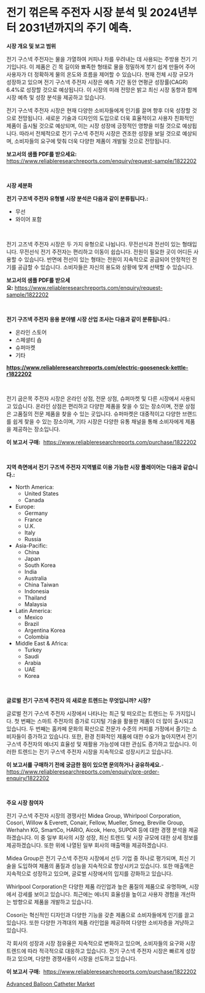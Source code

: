 <p><h1>전기 꺾은목 주전자 시장 분석 및 2024년부터 2031년까지의 주기 예측.</h1></p><p><strong>시장 개요 및 보고 범위</strong></p>
<p><p>전기 구스넥 주전자는 물을 가열하여 커피나 차를 우려내는 데 사용되는 주방용 전기 기기입니다. 이 제품은 긴 목 길이와 뾰족한 형태로 물을 정밀하게 붓기 쉽게 만들어 주어 사용자가 더 정확하게 물의 온도와 흐름을 제어할 수 있습니다. 현재 전체 시장 규모가 성장하고 있으며 전기 구스넥 주전자 시장은 예측 기간 동안 연평균 성장률(CAGR) 6.4%로 성장할 것으로 예상됩니다. 이 시장의 미래 전망은 밝고 최신 시장 동향과 함께 시장 예측 및 성장 분석을 제공하고 있습니다. </p><p>전기 구스넥 주전자 시장은 현재 다양한 소비자들에게 인기를 끌며 향후 더욱 성장할 것으로 전망됩니다. 새로운 기술과 디자인의 도입으로 더욱 효율적이고 사용자 친화적인 제품이 출시될 것으로 예상되며, 이는 시장 성장에 긍정적인 영향을 미칠 것으로 예상됩니다. 따라서 전체적으로 전기 구스넥 주전자 시장은 견조한 성장을 보일 것으로 예상되며, 소비자들의 요구에 맞춰 더욱 다양한 제품이 개발될 것으로 전망됩니다.</p></p>
<p><strong>보고서의 샘플 PDF를 받으세요:</strong> <a href="https://www.reliableresearchreports.com/enquiry/request-sample/1822202">https://www.reliableresearchreports.com/enquiry/request-sample/1822202</a></p>
<p>&nbsp;</p>
<p><strong>시장 세분화</strong></p>
<p><strong>전기 구즈넥 주전자 유형별 시장 분석은 다음과 같이 분류됩니다.:</strong></p>
<p><ul><li>무선</li><li>와이어 포함</li></ul></p>
<p>&nbsp;</p>
<p><p>전기 고즈넥 주전자 시장은 두 가지 유형으로 나뉩니다. 무전선식과 전선이 있는 형태입니다. 무전선식 전기 주전자는 편리하고 이동이 쉽습니다. 전원이 필요한 곳이 어디든 사용할 수 있습니다. 반면에 전선이 있는 형태는 전원이 지속적으로 공급되어 안정적인 전기를 공급할 수 있습니다. 소비자들은 자신의 용도와 상황에 맞게 선택할 수 있습니다.</p></p>
<p><strong>보고서의 샘플 PDF를 받으세요:</strong>&nbsp;<a href="https://www.reliableresearchreports.com/enquiry/request-sample/1822202">https://www.reliableresearchreports.com/enquiry/request-sample/1822202</a></p>
<p>&nbsp;</p>
<p><strong> 전기 구즈넥 주전자 응용 분야별 시장 산업 조사는 다음과 같이 분류됩니다.:</strong></p>
<p><ul><li>온라인 스토어</li><li>스페셜티 숍</li><li>슈퍼마켓</li><li>기타</li></ul></p>
<p><strong><a href="https://www.reliableresearchreports.com/electric-gooseneck-kettle-r1822202">https://www.reliableresearchreports.com/electric-gooseneck-kettle-r1822202</a></strong></p>
<p>&nbsp;</p>
<p><p>전기 굽은목 주전자 시장은 온라인 상점, 전문 상점, 슈퍼마켓 및 다른 시장에서 사용되고 있습니다. 온라인 상점은 편리하고 다양한 제품을 찾을 수 있는 장소이며, 전문 상점은 고품질의 전문 제품을 찾을 수 있는 곳입니다. 슈퍼마켓은 대중적이고 다양한 브랜드를 쉽게 찾을 수 있는 장소이며, 기타 시장은 다양한 유통 채널을 통해 소비자에게 제품을 제공하는 장소입니다.</p></p>
<p><strong>이 보고서 구매:</strong>&nbsp; <a href="https://www.reliableresearchreports.com/purchase/1822202">https://www.reliableresearchreports.com/purchase/1822202</a></p>
<p>&nbsp;</p>
<p><strong>지역 측면에서 전기 구즈넥 주전자 지역별로 이용 가능한 시장 플레이어는 다음과 같습니다.:</strong></p>
<p><ul>
    <li>
        North America:
        <ul>
            <li>United States</li>
            <li>Canada</li>
        </ul>
    </li>
    <li>
        Europe:
        <ul>
            <li>Germany</li>
            <li>France</li>
            <li>U.K.</li>
            <li>Italy</li>
            <li>Russia</li>
        </ul>
    </li>
    <li>
        Asia-Pacific:
        <ul>
            <li>China</li>
            <li>Japan</li>
            <li>South Korea</li>
            <li>India</li>
            <li>Australia</li>
            <li>China Taiwan</li>
            <li>Indonesia</li>
            <li>Thailand</li>
            <li>Malaysia</li>
        </ul>
    </li>
    <li>
        Latin America:
        <ul>
            <li>Mexico</li>
            <li>Brazil</li>
            <li>Argentina Korea</li>
            <li>Colombia</li>
        </ul>
    </li>
    <li>
        Middle East & Africa:
        <ul>
            <li>Turkey</li>
            <li>Saudi</li>
            <li>Arabia</li>
            <li>UAE</li>
            <li>Korea</li>
        </ul>
    </li>
    </ul></p>
<p>&nbsp;</p>
<p><strong>글로벌 전기 구즈넥 주전자 의 새로운 트렌드는 무엇입니까? 시장?</strong></p>
<p><p>글로벌 전기 구스넥 주전자 시장에서 나타나는 최근 및 떠오르는 트렌드는 두 가지입니다. 첫 번째는 스마트 주전자의 증가로 디지털 기술을 활용한 제품이 더 많이 출시되고 있습니다. 두 번째는 홈카페 문화의 확산으로 전문가 수준의 커피를 가정에서 즐기는 소비자들이 증가하고 있습니다. 또한, 환경 친화적인 제품에 대한 수요가 높아지면서 전기 구스넥 주전자의 에너지 효율성 및 재활용 가능성에 대한 관심도 증가하고 있습니다. 이러한 트렌드는 전기 구스넥 주전자 시장을 지속적으로 성장시키고 있습니다.</p></p>
<p><strong>이 보고서를 구매하기 전에 궁금한 점이 있으면 문의하거나 공유하세요.</strong>- <a href="https://www.reliableresearchreports.com/enquiry/pre-order-enquiry/1822202">https://www.reliableresearchreports.com/enquiry/pre-order-enquiry/1822202</a></p>
<p>&nbsp;</p>
<p><strong>주요 시장 참여자</strong></p>
<p><p>전기 구스넥 주전자 시장의 경쟁사인 Midea Group, Whirlpool Corporation, Cosori, Willow & Everett, Conair, Fellow, Mueller, Smeg, Breville Group, Werhahn KG, SmartCo, HARIO, Aicok, Hero, SUPOR 등에 대한 경쟁 분석을 제공하겠습니다. 이 중 일부 회사의 시장 성장, 최신 트렌드 및 시장 규모에 대한 상세 정보를 제공하겠습니다. 또한 위에 나열된 일부 회사의 매출액을 제공하겠습니다.</p><p>Midea Group은 전기 구스넥 주전자 시장에서 선두 기업 중 하나로 평가되며, 최신 기술을 도입하여 제품의 품질과 성능을 지속적으로 향상시키고 있습니다. 또한 매출액은 지속적으로 성장하고 있으며, 글로벌 시장에서의 입지를 강화하고 있습니다.</p><p>Whirlpool Corporation은 다양한 제품 라인업과 높은 품질의 제품으로 유명하며, 시장에서 강세를 보이고 있습니다. 최근에는 에너지 효율성을 높이고 사용자 경험을 개선하는 방향으로 제품을 개발하고 있습니다.</p><p>Cosori는 혁신적인 디자인과 다양한 기능을 갖춘 제품으로 소비자들에게 인기를 끌고 있습니다. 또한 다양한 가격대의 제품 라인업을 제공하여 다양한 소비자층을 겨냥하고 있습니다.</p><p>각 회사의 성장과 시장 점유율은 지속적으로 변화하고 있으며, 소비자들의 요구와 시장 트렌드에 따라 적극적으로 대응하고 있습니다. 전기 구스넥 주전자 시장은 빠르게 성장하고 있으며, 다양한 경쟁사들이 시장을 선도하고 있습니다.</p></p>
<p><strong>이 보고서 구매:</strong>&nbsp;&nbsp;<a href="https://www.reliableresearchreports.com/purchase/1822202">https://www.reliableresearchreports.com/purchase/1822202</a></p>
<p><p><a href="https://simplistic-meeting-7ee.notion.site/Decoding-Advanced-Balloon-Catheter-Market-Metrics-Market-Share-Trends-and-Growth-Patterns-e408c37ea964496980d9f7b4186bc7f7">Advanced Balloon Catheter Market</a></p></p>
